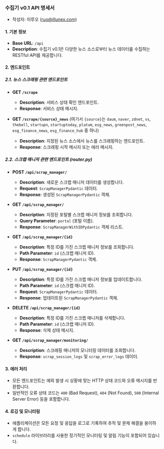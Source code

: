 ### **수집기 v0.1 API 명세서**
- 작성자: 이루오 (ruo@illunex.com)

#### **1. 기본 정보**
- **Base URL**: `/api`
- **Description**: 수집기 v0.1은 다양한 뉴스 소스로부터 뉴스 데이터를 수집하는 RESTful API를 제공합니다.

#### **2. 엔드포인트**

##### 2.1. 뉴스 스크래핑 관련 엔드포인트
- **GET `/scrape`**
  - **Description**: 서비스 상태 확인 엔드포인트.
  - **Response**: 서비스 상태 메시지.

- **GET `/scrape/{source}_news`** (여기서 `{source}`는 `daum`, `naver`, `zdnet`, `vs`, `thebell`, `startupn`, `startuptoday`, `platum`, `esg_news`, `greenpost_news`, `esg_finance_news`, `esg_finance_hub` 중 하나)
  - **Description**: 지정된 뉴스 소스에서 뉴스를 스크래핑하는 엔드포인트.
  - **Response**: 스크래핑 시작 메시지 또는 에러 메시지.

##### 2.2. 스크랩 매니저 관련 엔드포인트 (router.py)
- **POST `/api/scrap_manager/`**
  - **Description**: 새로운 스크랩 매니저 데이터를 생성합니다.
  - **Request**: `ScrapManagerPydantic` 데이터.
  - **Response**: 생성된 `ScrapManagerPydantic` 객체.

- **GET `/api/scrap_manager/`**
  - **Description**: 지정된 포털별 스크랩 매니저 정보를 조회합니다.
  - **Query Parameter**: `portal` (포털 이름).
  - **Response**: `ScrapManagerWithIDPydantic` 객체 리스트.

- **GET `/api/scrap_manager/{id}`**
  - **Description**: 특정 ID를 가진 스크랩 매니저 정보를 조회합니다.
  - **Path Parameter**: `id` (스크랩 매니저 ID).
  - **Response**: `ScrapManagerPydantic` 객체.

- **PUT `/api/scrap_manager/{id}`**
  - **Description**: 특정 ID를 가진 스크랩 매니저 정보를 업데이트합니다.
  - **Path Parameter**: `id` (스크랩 매니저 ID).
  - **Request**: `ScrapManagerPydantic` 데이터.
  - **Response**: 업데이트된 `ScrapManagerPydantic` 객체.

- **DELETE `/api/scrap_manager/{id}`**
  - **Description**: 특정 ID를 가진 스크랩 매니저를 삭제합니다.
  - **Path Parameter**: `id` (스크랩 매니저 ID).
  - **Response**: 삭제 상태 메시지.

- **GET `/api/scrap_manager/monitoring/`**
  - **Description**: 스크래핑 매니저의 모니터링 데이터를 조회합니다.
  - **Response**: `scrap_session_logs` 및 `scrap_error_logs` 데이터.

#### **3. 에러 처리**
- 모든 엔드포인트는 예외 발생 시 상황에 맞는 HTTP 상태 코드와 오류 메시지를 반환합니다.
- 일반적인 오류 상태 코드는 `400` (Bad Request), `404` (Not Found), `500` (Internal Server Error) 등을 포함합니다.

#### **4. 로깅 및 모니터링**
- 애플리케이션은 모든 요청 및 응답을 로그로 기록하여 추적 및 문제 해결을 용이하게 합니다.
- `schedule` 라이브러리를 사용한 정기적인 모니터링 및 알림 기능이 포함되어 있습니다.
